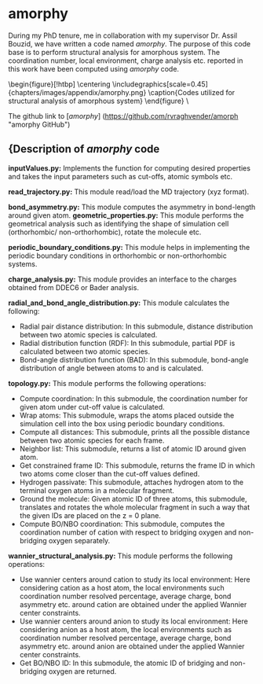 # amorphy

During my PhD tenure, me in collaboration with my supervisor Dr. Assil Bouzid, we have written a code named _amorphy_. The purpose of this code base is to perform structural analysis for amorphous system. The coordination number, local environment, charge analysis etc. reported in this work have been computed using _amorphy_ code.


\\begin{figure}\[!htbp\] \\centering
\\includegraphics\[scale=0.45\]{chapters/images/appendix/amorphy.png}
\\caption{Codes utilized for structural analysis of amorphous system}
\\end{figure} \\ 

The github link to [_amorphy_] (https://github.com/rvraghvender/amorph "amorphy GitHub")

## {Description of _amorphy_ code

**inputValues.py:** Implements the function for computing desired properties and takes the input parameters such as cut-offs, atomic symbols etc.  

**read_trajectory.py:** This module read/load the MD trajectory (xyz format). 

**bond_asymmetry.py:** This module computes the asymmetry in bond-length around given atom. 
**geometric_properties.py:** This module performs the geometrical analysis such as identifying the shape of simulation cell (orthorhombic/ non-orthorhombic), rotate the
molecule etc. 

**periodic_boundary_conditions.py:** This module helps in implementing the periodic boundary conditions in orthorhombic or non-orthorhombic systems. 

**charge_analysis.py:** This module provides an interface to the charges obtained from DDEC6 or Bader analysis.

**radial_and_bond_angle_distribution.py:** This module calculates the following: 
- Radial pair distance distribution: In this submodule, distance distribution between two atomic species is calculated.
- Radial distribution function (RDF): In this submodule, partial PDF is calculated between two atomic species.
- Bond-angle distribution function (BAD): In this submodule, bond-angle distribution of angle between atoms to and is calculated.

**topology.py:** This module performs the following operations:
- Compute coordination: In this submodule, the coordination number for given atom under cut-off value is calculated. 
- Wrap atoms: This submodule, wraps the atoms placed outside the simulation cell into the box using periodic boundary conditions. 
- Compute all distances: This submodule, prints all the possible distance between two atomic species for each frame. 
- Neighbor list: This submodule, returns a list of atomic ID around given atom. 
- Get constrained frame ID: This submodule, returns the frame ID in which two atoms come closer than the cut-off values defined.
- Hydrogen passivate: This submodule, attaches hydrogen atom to the terminal oxygen atoms in a molecular fragment. 
- Ground the molecule: Given atomic ID of three atoms, this submodule, translates and rotates the whole molecular fragment in such a way that the given IDs are placed on the z = 0 plane.
- Compute BO/NBO coordination: This submodule, computes the coordination number of cation with respect to bridging oxygen and non-bridging oxygen separately.

**wannier_structural_analysis.py:** This module performs the following operations:
- Use wannier centers around cation to study its local environment: Here considering cation as a host atom, the local environments such coordination number resolved
percentage, average charge, bond asymmetry etc. around cation are obtained under the applied Wannier center constraints. 
- Use wannier centers around anion to study its local environment: Here considering anion as a host atom, the local environments such as coordination number resolved percentage, average charge, bond asymmetry etc. around anion are obtained under the applied Wannier center constraints. 
- Get BO/NBO ID: In this submodule, the atomic ID of bridging and non-bridging oxygen are returned. 

